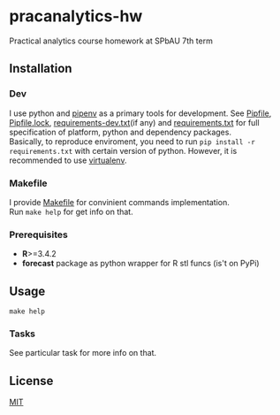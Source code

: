 # pracanalytics-hw

Practical analytics course homework at SPbAU 7th term

## Installation

### Dev

I use python and [pipenv](https://docs.pipenv.org/) as a primary tools for 
development. See [Pipfile](Pipfile), [Pipfile.lock](Pipfile.lock), 
[requirements-dev.txt](requirements-dev.txt)(if any) and
[requirements.txt](requirements.txt) for full specification of 
platform, python and dependency packages.  
Basically, to reproduce enviroment, you need to run `pip install -r 
requirements.txt` with certain version of python. However, it is recommended 
to use [virtualenv](https://virtualenv.pypa.io/en/stable/). 

### Makefile

I provide [Makefile](Makefile) for convinient commands implementation.  
Run `make help` for get info on that.

### Prerequisites

* **R**>=3.4.2
* **forecast** package as python wrapper for R stl funcs (is't on PyPi)

## Usage

`make help`

### Tasks

See particular task for more info on that.

## License

[MIT](LICENSE)
